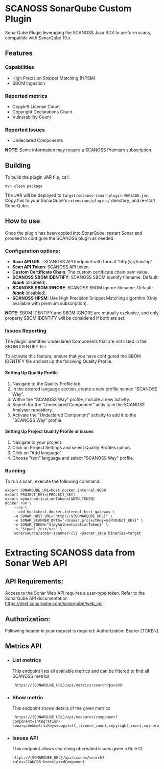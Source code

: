 SCANOSS SonarQube Custom Plugin
==========

SonarQube Plugin leveraging the SCANOSS Java SDK to perform scans, compatible with SonarQube 10.x.

## Features

### Capabilities
* High Precision Snippet Matching (HPSM)
* SBOM Ingestion

### Reported metrics 
* Copyleft License Count
* Copyright Declarations Count
* Vulnerability Count

### Reported Issues
* Undeclared Components

**NOTE**: Some information may require a SCANOSS Premium subscription. 

## Building

To build the plugin JAR file, call:

```
mvn clean package
```

The JAR will be deployed to `target/scanoss-sonar-plugin-VERSION.jar`. Copy this to your SonarQube's `extensions/plugins/` directory, and re-start SonarQube.

## How to use

Once the plugin has been copied into SonarQube, restart Sonar and proceed to configure the SCANOSS plugin as needed.

### Configuration options:
- **Scan API URL** : SCANOSS API Endpoint with format "http(s)://host:ip".
- **Scan API Token**: SCANOSS API token.
- **Custom Certificate Chain**: The custom certificate chain pem value.
- **SCANOSS SBOM IDENTIFY**: SCANOSS SBOM identify filename. Default: ***blank*** (disabled).
- **SCANOSS SBOM IGNORE**: SCANOSS SBOM ignore filename. Default: ***blank*** (disabled).
- **SCANOSS HPSM**: Use High Precision Snippet Matching algorithm (Only available with premium subscription).


**NOTE**: SBOM IDENTIFY and SBOM IGNORE are mutually exclusive, and only property SBOM IDENTIFY will be considered if both are set. 

### Issues Reporting

The plugin identifies Undeclared Components that are not listed in the SBOM IDENTIFY file.

To activate this feature, ensure that you have configured the SBOM IDENTIFY file and set up the following Quality Profile.

#### Setting Up Quality Profile
1. Navigate to the Quality Profile tab.
2. In the desired language section, create a new profile named "SCANOSS Way".
3. Within the "SCANOSS Way" profile, include a new activity.
4. Search for the "Undeclared Component" activity in the SCANOSS Analyser repository.
5. Activate the "Undeclared Component" activity to add it to the "SCANOSS Way" profile.

#### Setting Up Project Quality Profile or issues
1. Navigate to your project.
2. Click on Project Settings and select Quality Profiles option.
3. Click on "Add language".
4. Choose "text" language and select "SCANOSS Way" profile.


### Running

To run a scan, execute the following command:

```
export SONARQUBE_URL=host.docker.internal:9000
export PROJECT_KEY=[PROJECT_KEY]
export myAuthenticationToken=[AUTH_TOKEN]
docker run \
    --rm \
    --add-host=host.docker.internal:host-gateway \
    -e SONAR_HOST_URL="http://${SONARQUBE_URL}" \
    -e SONAR_SCANNER_OPTS="-Dsonar.projectKey=${PROJECT_KEY}" \
    -e SONAR_TOKEN="${myAuthenticationToken}" \
    -v "$(pwd):/usr/src" \
    sonarsource/sonar-scanner-cli -Dsonar.java.binaries=target    
```



# Extracting SCANOSS data from Sonar Web API

## API Requirements:
Access to the Sonar Web API requires a user-type token. Refer to the SonarQube API documentation https://next.sonarqube.com/sonarqube/web_api.


## Authorization:
Following header in your request is required:
Authorization: Bearer [TOKEN]

## Metrics API

- ### List metrics
  This endpoint lists all available metrics and can be filtered to find all SCANOSS metrics

       https://{SONARQUBE_URL}/api/metrics/search?ps=500

- ### Show metric
  This endpoint shows details of the given metrics

       https://{SONARQUBE_URL}/api/measures/component?component=integration-sonarqube&metricKeys=copyleft_license_count,copyright_count,vulnerability_count 

- ### Issues API
    This endpoint allows searching of created issues given a Rule ID
    
      https://{SONARQUBE_URL}/api/issues/search?rules=SCANOSS:UndeclaredComponent